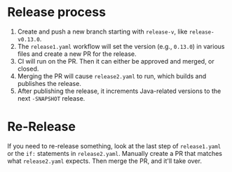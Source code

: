 # Release process

1. Create and push a new branch starting with `release-v`, like `release-v0.13.0`.
1. The `release1.yaml` workflow will set the version (e.g., `0.13.0`) in various files and create a new PR for the release.
1. CI will run on the PR. Then it can either be approved and merged, or closed.
1. Merging the PR will cause `release2.yaml` to run, which builds and publishes the release.
1. After publishing the release, it increments Java-related versions to the next `-SNAPSHOT` release.

# Re-Release

If you need to re-release something, look at the last step of `release1.yaml` or the `if:` statements in `release2.yaml`. Manually
create a PR that matches what `release2.yaml` expects. Then merge the PR, and it'll take over.
